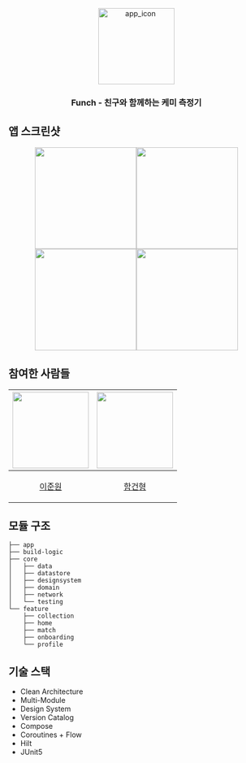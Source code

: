 <p align="center">
  <a href="https://play.google.com/store/apps/details?id=com.moya.funch">
    <img width="150" alt="app_icon" src="https://github.com/Nexters/Funch-AOS/assets/54674781/4e820cf8-48df-4c94-8fd5-07a0fed62f22">
  </a>
</p>

### <p align="center">Funch - 친구와 함께하는 케미 측정기</p>

## 앱 스크린샷
<p align="center">
  <a href="https://play.google.com/store/apps/details?id=com.moya.funch">
<img src="https://github.com/Nexters/Funch-AOS/assets/54674781/462667ab-3b7d-4e04-a06b-7e4a5906a9c1" width="200"><img src="https://github.com/Nexters/Funch-AOS/assets/54674781/1bd04d21-77f3-4af0-b722-99533d529f84" width="200"><img src="https://github.com/Nexters/Funch-AOS/assets/54674781/ef4ff6f8-0ec2-4482-b58d-b37bdb659bb7" width="200"><img src="https://github.com/Nexters/Funch-AOS/assets/54674781/2fd06dc6-f565-455e-b695-3be63907d028" width="200">
  </a>
</p>

## 참여한 사람들

<div align="center">

| <a href="https://github.com/murjune"><img src="https://github.com/Nexters/Funch-AOS/assets/54674781/a3e63df3-35b5-4411-ab11-c0066257af7b" width="150"></a> | <a href="https://github.com/ham2174"><img src="https://github.com/Nexters/Funch-AOS/assets/54674781/388e8bd4-3e86-4369-95ce-9956b18c70b5" width="150"></a> |
|:-------------------------:|:-------------------------:|
| <p align="center"><a href="https://github.com/murjune">이준원</a></p> | <p align="center"><a href="https://github.com/ham2174">함건형</a></p> |

</div>

## 모듈 구조
```
├── app
├── build-logic
├── core
│   ├── data
│   ├── datastore
│   ├── designsystem
│   ├── domain
│   ├── network
│   └── testing
└── feature
    ├── collection
    ├── home
    ├── match
    ├── onboarding
    └── profile
```

## 기술 스택

- Clean Architecture
- Multi-Module
- Design System
- Version Catalog
- Compose
- Coroutines + Flow
- Hilt
- JUnit5
